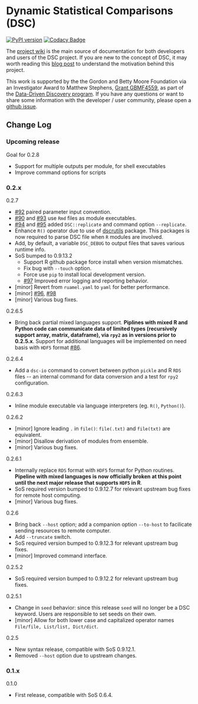 # Dynamic Statistical Comparisons (DSC)

[![PyPI version](https://badge.fury.io/py/dsc.svg)](https://badge.fury.io/py/dsc)
[![Codacy Badge](https://api.codacy.com/project/badge/Grade/46bb573ea0414f6095f1b7fd4bedbfd3)](https://www.codacy.com/app/gaow/dsc?utm_source=github.com&amp;utm_medium=referral&amp;utm_content=stephenslab/dsc&amp;utm_campaign=Badge_Grade)

The [project wiki](https://stephenslab.github.io/dsc-wiki) is the main source of documentation for both developers and users of the DSC project. If you are new to the concept of DSC, it may worth reading this [blog post](http://stephens999.github.io/blog/2014/10/Data-Driven-Discovery.html) to understand the motivation behind this project.

This work is supported by the the Gordon and Betty Moore Foundation via an Investigator Award to Matthew Stephens, [Grant GBMF4559](https://www.moore.org/grants/list/GBMF4559), as part of the [Data-Driven Discovery program](https://www.moore.org/programs/science/data-driven-discovery). If you have any questions or want to share some information with the developer / user community, please open a [github issue](https://github.com/stephenslab/dsc/issues).

## Change Log

### Upcoming release

Goal for 0.2.8

* Support for multiple outputs per module, for shell executables
* Improve command options for scripts

### 0.2.x

0.2.7

* [#92](https://github.com/stephenslab/dsc/issues/92) paired parameter input convention.
* [#90](https://github.com/stephenslab/dsc/issues/90) and [#93](https://github.com/stephenslab/dsc/issues/93) use `Rmd` files as module executables.
* [#94](https://github.com/stephenslab/dsc/issues/94) and [#95](https://github.com/stephenslab/dsc/issues/95) added `DSC::replicate` and command option `--replicate`.
* Enhance `R()` operator due to use of [dscrutils](https://github.com/stephenslab/dsc/tree/master/dscrutils) package. This packages is now required to parse DSC file when `R` modules are involved.
* Add, by default, a variable `DSC_DEBUG` to output files that saves various runtime info.
* SoS bumped to 0.9.13.2
  * Support R github package force install when version mismatches.
  * Fix bug with `--touch` option.
  * Force use `pip` to install local development version.
  * [#97](https://github.com/stephenslab/dsc/issues/97) Improved error logging and reporting behavior.
* [minor] Revert from `ruamel.yaml` to `yaml` for better performance.
* [minor] [#96](https://github.com/stephenslab/dsc/issues/96), [#98](https://github.com/stephenslab/dsc/issues/98)
* [minor] Various bug fixes.

0.2.6.5

* Bring back partial mixed languages support. **Piplines with mixed R and Python code can communicate data of limited types (recursively support array, matrix, dataframe), via `rpy2` as in versions prior to 0.2.5.x**. Support for additional languages will be implemented on need basis with `HDF5` format [#86](https://github.com/stephenslab/dsc/issues/86).

0.2.6.4

* Add a `dsc-io` command to convert between python `pickle` and R `RDS` files -- an internal command for data conversion and a test for `rpy2` configuration.

0.2.6.3

* Inline module executable via language interpreters (eg. `R()`, `Python()`).

0.2.6.2

* [minor] Ignore leading `.` in `file()`: `file(.txt)` and `file(txt)` are equivalent.
* [minor] Disallow derivation of modules from ensemble.
* [minor] Various bug fixes.

0.2.6.1

* Internally replace `RDS` format with `HDF5` format for Python routines. **Pipeline with mixed languages is now officially broken at this point until the next major release that supports `HDF5` in R**.
* SoS required version bumped to 0.9.12.7 for relevant upstream bug fixes for remote host computing.
* [minor] Various bug fixes.

0.2.6

* Bring back `--host` option; add a companion option `--to-host` to facilicate sending resources to remote computer.
* Add `--truncate` switch.
* SoS required version bumped to 0.9.12.3 for relevant upstream bug fixes.
* [minor] Improved command interface.

0.2.5.2

* SoS required version bumped to 0.9.12.2 for relevant upstream bug fixes.

0.2.5.1

* Change in `seed` behavior: since this release `seed` will no longer be a DSC keyword. Users are responsible to set seeds on their own.
* [minor] Allow for both lower case and capitalized operator names `File/file, List/list, Dict/dict`.

0.2.5

* New syntax release, compatible with SoS 0.9.12.1.
* Removed `--host` option due to upstream changes.

### 0.1.x

0.1.0

* First release, compatible with SoS 0.6.4.
